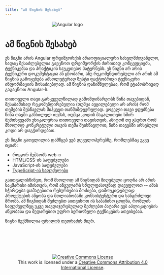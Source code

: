 ```yaml
---
title: "ამ წიგნის შესახებ"
---
```


<img src="./assets/logo.png" alt="Angular logo" style="max-width: 200px; display: block; margin: 1rem auto 0 auto;" />

# ამ წიგნის შესახებ

ეს წიგნი არის Angular ფრეიმვორქის არაოფიციალური სახელმძღვანელო, სადაც
შესაძლებელია გაეცნოთ ფრეიმვორქის ძირითად კონცეფციებს, ტექნიკებსა და პრაქტიკის
საუკეთესო პატერნებს. ეს წიგნი არ არის ტექნიკური დოკუმენტაცია ან ცნობარი, ანუ რეკომენდირებული
არ არის ამ წიგნის გამოყენება აბსოლუტურად ზუსტი ფაქტობრივი ტექნიკური ინფორმაციის
მოსაძიებლად. ამ წიგნის დანიშნულებაა, რომ ეტაპობრივად გაგაცნოთ Angular-ს.

თითოეული თავი გარკვეულწილად გამომდინარეობს წინა თავებიდან, შესაბამისად რეკომენდირებულია
(თუმცა აუცილებელი არ არის) რომ თემების შესწავლას მიჰყვეთ თანმიმდევრულად. ყოველი თავი
ეფუძნება წინა თავში განხილულ თემას, თუმცა კოდის მაგალითები ხშირ შემთხვევაში უნიკალურია
თითოეული თავისთვის, ამიტომ თუ გსურთ რომ მხოლოდ კონკრეტული თავის თემა შეისწავლოთ,
წინა თავებში არსებული კოდი არ დაგჭირდებათ.

ეს წიგნი გათვლილია დამწყებ ვებ დეველოპერებზე, რომლებმაც უკვე იციან:

- როგორ მუშაობს web-ი
- HTML/CSS-ის საფუძვლები
- JavaScript-ის საფუძვლები
- [TypeScript-ის საფუძვლები](./typescript/)

გაითვალისწინეთ, რომ მხოლოდ ამ წიგნიდან მიღებული ცოდნა არ არის საკმარისი იმისთვის,
რომ ანგულარს სრულფასოვნად დაეუფლოთ -- ამას სჭირდება დამატებითი რესურსების მოძიება,
დამოუკიდებლად პროექტების აწყობა და მთლიანობაში კონსისტენტური და ხანგრძლივი შრომა.
ამ წიგნიდან შეძლებთ აითვისოთ ის საბაზისო ცოდნა, რომლის საფუძველზეც უკვე თავდაჯერებულად
შეძლებთ პატარა ვებ აპლიკაციების აწყობასა და შედარებით უფრო სერიოზული ტექნიკების ათვისებას.

წიგნი შექმნილია [ფრიდონ თეთრაძის](https://pridontetradze.com) მიერ.

<div style="text-align: center; margin-top: 100px;">
<a rel="license" href="http://creativecommons.org/licenses/by/4.0/"><img alt="Creative Commons License" style="border-width:0" src="https://i.creativecommons.org/l/by/4.0/88x31.png" /></a><br />This work is licensed under a <a rel="license" href="http://creativecommons.org/licenses/by/4.0/">Creative Commons Attribution 4.0 International License</a>.
</div>
